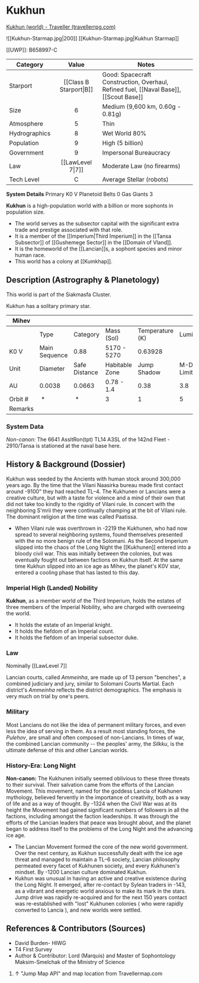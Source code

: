 # Kukhun

[Kukhun (world) - Traveller (travellerrpg.com)](https://wiki.travellerrpg.com/Kukhun_(world))

![[Kukhun-Starmap.jpg|200]]
[[Kukhun-Starmap.jpg|Kukhun Starmap]]


[[UWP]]: B658997-C

| Category      |           Value           | Notes                                                                 |
| ------------- | :-----------------------: | --------------------------------------------------------------------- |
| Starport      | [[Class B Starport\|B]]   | Good: Spacecraft Construction, Overhaul, Refined fuel, [[Naval Base]], [[Scout Base]] |
| Size          | 6   | Medium (9,600 km, 0.60g - 0.81g)                      |
| Atmosphere    | 5   | Thin                                                  |
| Hydrographics | 8   | Wet World 80%                                         |
| Population    | 9   | High (5 billion)                                      |
| Government    | 9   | Impersonal Bureaucracy                                |
| Law           | [[LawLevel 7\|7]]   | Moderate Law (no firearms)                            |
| Tech Level    | C   | Average Stellar (robots)                              |


**System Details** Primary K0 V Planetoid Belts 0 Gas Giants 3

**Kukhun** is a high-population world with a billion or more sophonts in population size.

*   The world serves as the subsector capital with the significant extra trade and prestige associated with that role.
*   It is a member of the [[Imperium|Third Imperium]] in the [[Tansa Subsector]] of [[Gushemege Sector]] in the [[Domain of Vland]].
*   It is the homeworld of the [[Lancian]]s, a sophont species and minor human race.
*   This world has a colony at [[Kumkhap]].

## Description (Astrography & Planetology)

This world is part of the Siakmasfa Cluster.


Kukhun has a solitary primary star.

|Mihev  |             |             |              |               |             |
|-------|-------------|-------------|--------------|---------------|-------------|
|       |Type         |Category     |Mass (Sol)    |Temperature (K)|Luminosity   |
|K0 V   |Main Sequence|0.88         |5170 - 5270   |0.63928        |             |
|Unit   |Diameter     |Safe Distance|Habitable Zone|Jump Shadow    |M-Drive Limit|
|AU     |0.0038       |0.0663       |0.78 - 1.4    |0.38           |3.8          |
|Orbit #| *           | *           |3             |1              |5            |
|Remarks|             |             |              |               |             |


### System Data

_Non-canon:_ The 6641 AssltRon(tpt) TL14 A3SL of the 142nd Fleet - 2910/Tansa is stationed at the naval base here.

History & Background (Dossier)
---------------------------------------------------------------------------------------------------------------------------------------------------------------------------

Kukhun was seeded by the Ancients with human stock around 300,000 years ago. By the time that the Vilani Naasirka bureau made first contact around -9100" they had reached TL–4. The Kukhunen or Lancians were a creative culture, but with a taste for violence and a mind of their own that did not take too kindly to the rigidity of Vilani rule. In concert with the neighboring S'mrii they were continually champing at the bit of Vilani rule. The dominant religion at the time was called Paatissa.

*   When Vilani rule was overthrown in -2219 the Kukhunen, who had now spread to several neighboring systems, found themselves presented with the no more benign rule of the Solomani. As the Second Imperium slipped into the chaos of the Long Night the [[Kukhunen]] entered into a bloody civil war. This was initially between the colonies, but was eventually fought out between factions on Kukhun itself. At the same time Kukhun slipped into an ice age as Mihev, the planet's K0V star, entered a cooling phase that has lasted to this day.

### Imperial High (Landed) Nobility

**Kukhun**, as a member world of the Third Imperium, holds the estates of three members of the Imperial Nobility, who are charged with overseeing the world.

*   It holds the estate of an Imperial knight.
*   It holds the fiefdom of an Imperial count.
*   It holds the fiefdom of an Imperial subsector duke.

### Law

Nominally [[LawLevel 7]]

Lancian courts, called _Ammeinha_, are made up of 13 person "benches", a combined judiciary and jury, similar to Solomani Courts Martial. Each district's _Ammeinha_ reflects the district demographics. The emphasis is very much on trial by one's peers.

### Military

Most Lancians do not like the idea of permanent military forces, and even less the idea of serving in them. As a result most standing forces, the _Pulehov_, are small and often composed of non-Lancians. In times of war, the combined Lancian community -- the peoples' army, the _Silkku_, is the ultimate defense of this and other Lancian worlds.

### History-Era: Long Night

**Non-canon:** The Kukhunen initially seemed oblivious to these three threats to their survival. Their salvation came from the efforts of the Lancian Movement. This movement, named for the goddess Lancia of Kukhunen mythology, believed fervently in the importance of creativity, both as a way of life and as a way of thought. By -1324 when the Civil War was at its height the Movement had gained significant numbers of followers in all the factions, including amongst the faction leaderships. It was through the efforts of the Lancian leaders that peace was brought about, and the planet began to address itself to the problems of the Long Night and the advancing ice age.

*   The Lancian Movement formed the core of the new world government. Over the next century, as Kukhun successfully dealt with the ice age threat and managed to maintain a TL–6 society, Lancian philosophy permeated every facet of Kukhunen society, and every Kukhunen's mindset. By -1200 Lancian culture dominated Kukhun.
*   Kukhun was unusual in having an active and creative existence during the Long Night. It emerged, after re-contact by Sylean traders in -143, as a vibrant and energetic world anxious to make its mark in the stars. Jump drive was rapidly re-acquired and for the next 150 years contact was re-established with "lost" Kukhunen colonies ( who were rapidly converted to Lancia ), and new worlds were settled.

## References & Contributors (Sources)



*   David Burden- HIWG
*   T4 First Survey
*   Author & Contributor: Lord (Marquis) and Master of Sophontology Maksim-Smelchak of the Ministry of Science

1.  ↑ "Jump Map API" and map location from Travellermap.com